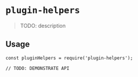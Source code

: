 # `plugin-helpers`

> TODO: description

## Usage

```
const pluginHelpers = require('plugin-helpers');

// TODO: DEMONSTRATE API
```

